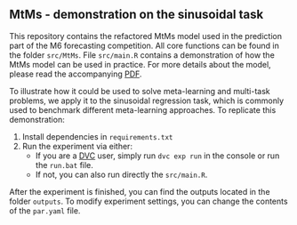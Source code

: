 ## MtMs - demonstration on the sinusoidal task ##

This repository contains the refactored MtMs model used in the prediction part of the M6 forecasting competition.
All core functions can be found in the folder `src/MtMs`. 
File `src/main.R` contains a demonstration of how the MtMs model can be used in practice.
For more details about the model, please read the accompanying [PDF](https://papers.ssrn.com/sol3/papers.cfm?abstract_id=4355794 "https://papers.ssrn.com/sol3/papers.cfm?abstract_id=4355794").

To illustrate how it could be used to solve meta-learning and multi-task problems, we apply it to the sinusoidal regression task, which is commonly used to benchmark different meta-learning approaches.
To replicate this demonstration:

1) Install dependencies in `requirements.txt`
2) Run the experiment via either:
   - If you are a [DVC](https://dvc.org/ "https://dvc.org/") user, simply run `dvc exp run` in the console or run the `run.bat` file.
   - If not, you can also run directly the `src/main.R`.

After the experiment is finished, you can find the outputs located in the folder `outputs`.
To modify experiment settings, you can change the contents of the `par.yaml` file.

